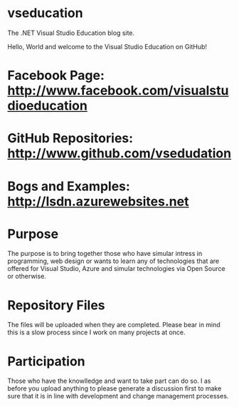 # vseducation
The .NET Visual Studio Education blog site.

Hello, World and welcome to the Visual Studio Education on GitHub!

# Facebook Page: http://www.facebook.com/visualstudioeducation
# GitHub Repositories: http://www.github.com/vsedudation
# Bogs and Examples: http://lsdn.azurewebsites.net

# Purpose
The purpose is to bring together those who have simular intress in programming, web design or wants to learn any of technologies that are offered for Visual Studio, Azure and simular technologies via Open Source or otherwise.

# Repository Files
The files will be uploaded when they are completed. Please bear in mind this is a slow process since I work on many projects at once.

# Participation
Those who have the knowlledge and want to take part can do so. I as before you upload anything to please generate a discussion first to make sure that it is in line with development and change management processes.
